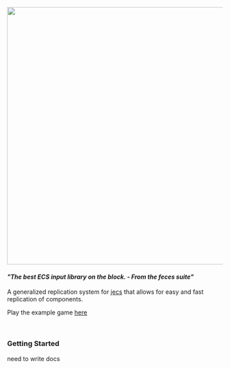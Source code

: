 <div align="center">
    <img src="logo.png" width="600" />
</div>

#### _"The best ECS input library on the block. - From the feces suite"_

A generalized replication system for [jecs](https://github.com/ukendio/jecs) that allows for easy and fast replication of components.

Play the example game [here](http://rblx.games/119823868761655)

<br>

### Getting Started
need to write docs